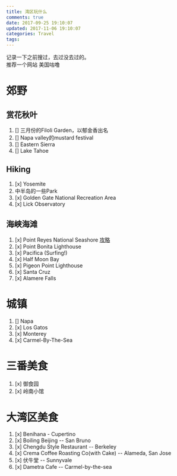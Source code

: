 ```yaml
---
title: 湾区玩什么
comments: true
date: 2017-09-25 19:10:07
updated: 2017-11-06 19:10:07
categories: Travel
tags:
---
```


记录一下之前搜过，去过没去过的。   
推荐一个网站 美国咕噜
# 郊野
## 赏花秋叶
1. [] 三月份的Filoli Garden，以郁金香出名
2. [] Napa valley的mustard festival
3. [] Eastern Sierra
4. [] Lake Tahoe

## Hiking
1. [x] Yosemite
2. 中半岛的一些Park
3. [x] Golden Gate National Recreation Area
4. [x] Lick Observatory

## 海峡海滩
1. [x] Point Reyes National Seashore [攻略](https://medium.com/@maggiema1981/%E9%9B%B7%E6%96%AF%E5%B2%AC%E4%B8%80%E6%97%A5%E6%B8%B8%E7%9A%84%E8%A1%8C%E7%A8%8B-%E5%8E%BBtomales-bay%E5%90%83%E7%94%9F%E8%9A%9D%E5%95%A6-dd6c396f057f)
2. [x] Point Bonita Lighthouse
3. [x] Pacifica (Surfing!)
4. [x] Half Moon Bay
5. [x] Pigeon Point Lighthouse
6. [x] Santa Cruz
7. [x] Alamere Falls

# 城镇
1. [] Napa
2. [x] Los Gatos
3. [x] Monterey
4. [x] Carmel-By-The-Sea

# 三番美食
1. [x] 御食园
2. [x] 岭南小馆

# 大湾区美食
1. [x] Benihana - Cupertino
2. [x] Boiling Beijing -- San Bruno
3. [x] Chengdu Style Restaurant -- Berkeley
4. [x] Crema Coffee Roasting Co(with Cake) -- Alameda, San Jose
5. [x] 伏牛堂 -- Sunnyvale
6. [x] Dametra Cafe -- Carmel-by-the-sea